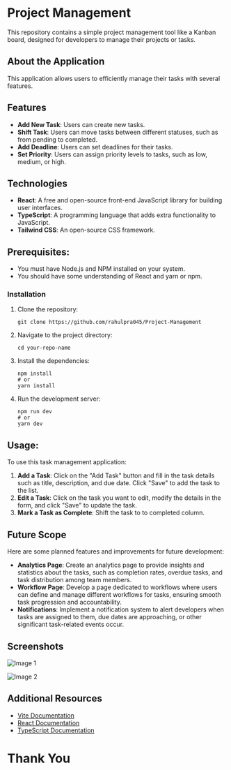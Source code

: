 # Project Management

This repository contains a simple project management tool like a Kanban board, designed for developers to manage their projects or tasks.

## About the Application

This application allows users to efficiently manage their tasks with several features.

## Features

* **Add New Task**: Users can create new tasks.
* **Shift Task**: Users can move tasks between different statuses, such as from pending to completed.
* **Add Deadline**: Users can set deadlines for their tasks.
* **Set Priority**: Users can assign priority levels to tasks, such as low, medium, or high.

## Technologies

* **React**: A free and open-source front-end JavaScript library for building user interfaces.
* **TypeScript**: A programming language that adds extra functionality to JavaScript.
* **Tailwind CSS**: An open-source CSS framework.

## Prerequisites:

- You must have Node.js and NPM installed on your system.
- You should have some understanding of React and yarn or npm.

### Installation

1. Clone the repository:

    ```shell
    git clone https://github.com/rahulpra045/Project-Management
    ```

2. Navigate to the project directory:

    ```shell
    cd your-repo-name
    ```

3. Install the dependencies:

    ```shell
    npm install
    # or
    yarn install
    ```

4. Run the development server:

    ```shell
    npm run dev
    # or
    yarn dev
    ```

## Usage:

To use this task management application:

1. **Add a Task**: Click on the "Add Task" button and fill in the task details such as title, description, and due date. Click "Save" to add the task to the list.
2. **Edit a Task**: Click on the task you want to edit, modify the details in the form, and click "Save" to update the task.
3. **Mark a Task as Complete**: Shift the task to to completed column.

## Future Scope
Here are some planned features and improvements for future development:

- **Analytics Page**: Create an analytics page to provide insights and statistics about the tasks, such as completion rates, overdue tasks, and task distribution among team members.
- **Workflow Page**: Develop a page dedicated to workflows where users can define and manage different workflows for tasks, ensuring smooth task progression and accountability.
- **Notifications**: Implement a notification system to alert developers when tasks are assigned to them, due dates are approaching, or other significant task-related events occur.


## Screenshots
![Image 1](https://github.com/rahulpra045/Project-Management/assets/98214910/6ea14d32-d37d-4e68-9c87-450626c37ea2)

![Image 2](https://github.com/rahulpra045/Project-Management/assets/98214910/10354a94-7498-4eb3-a5eb-7e93b05d5451)



## Additional Resources

- [Vite Documentation](https://vitejs.dev/guide/)
- [React Documentation](https://reactjs.org/)
- [TypeScript Documentation](https://www.typescriptlang.org/)


# Thank You




